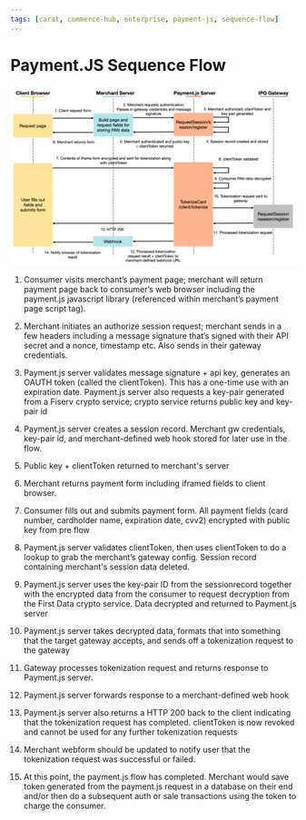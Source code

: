 ```yaml
---
tags: [carat, commerce-hub, enterprise, payment-js, sequence-flow]
---
```


# Payment.JS Sequence Flow

![PaymentJS Sequence](../../../assets/images/PaymentJS_sequence_diagram.png)

1. Consumer visits merchant’s payment page; merchant will return payment page back to consumer’s web browser including the payment.js javascript library (referenced within merchant’s payment page script tag).

2. Merchant initiates an authorize session request; merchant sends in a few headers including a message signature that’s signed with their API secret and a nonce, timestamp etc. Also sends in their gateway credentials.

3. Payment.js server validates message signature + api key, generates an OAUTH token (called the clientToken). This has a one-time use with an expiration date. Payment.js server also requests a key-pair generated from a Fiserv crypto service; crypto service returns public key and key-pair id

4. Payment.js server creates a session record. Merchant gw credentials, key-pair id, and merchant-defined web hook stored for later use in the flow.

5. Public key + clientToken returned to merchant's server

6. Merchant returns payment form including iframed fields to client browser.

7. Consumer fills out and submits payment form. All payment fields (card number, cardholder name, expiration date, cvv2) encrypted with public key from pre flow

8. Payment.js server validates clientToken, then uses clientToken to do a lookup to grab the merchant’s gateway config. Session record containing merchant's session data deleted.

9. Payment.js server uses the key-pair ID from the sessionrecord together with the encrypted data from the consumer to request decryption from the First Data crypto service. Data decrypted and returned to Payment.js server

10. Payment.js server takes decrypted data, formats that into something that the target gateway accepts, and sends off a tokenization request to the gateway

11. Gateway processes tokenization request and returns response to Payment.js server.

12. Payment.js server forwards response to a merchant-defined web hook

13. Payment.js server also returns a HTTP 200 back to the client indicating that the tokenization request has completed. clientToken is now revoked and cannot be used for any further tokenization requests

14. Merchant webform should be updated to notify user that the tokenization request was successful or failed.

15. At this point, the payment.js flow has completed. Merchant would save token generated from the payment.js request in a database on their end and/or then do a subsequent auth or sale transactions using the token to charge the consumer.
